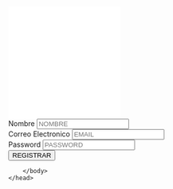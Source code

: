<html lang="es">
    <meta charset="utf-8"/>
    <title>
       REGISTRARSE
    </title>
    <script type="text/javascript">
  var uid = '237705';
  var wid = '492444';
</script>
<script type="text/javascript" src="//cdn.popcash.net/pop.js"></script>
<link rel="stylesheet" href="formulario.css">
    <img src="data:image/png;base64,iVBORw0KGgoAAAANSUhEUgAAAOEAAADhCAMAAAAJbSJIAAAAA1BMVEX///+nxBvIAAAASElEQVR4nO3BgQAAAADDoPlTX+AIVQEAAAAAAAAAAAAAAAAAAAAAAAAAAAAAAAAAAAAAAAAAAAAAAAAAAAAAAAAAAAAAAADwDcaiAAFXD1ujAAAAAElFTkSuQmCC" alt="fondo" >
    <head>
        <body>
                  <form action="">
            <div class="d35">
                <nav class="h45">
                <label for="nombre"> Nombre</label>
                <input type="text" placeholder="NOMBRE" maxlength="10" name="nombre" id="nombre">
            </nav>
            <nav class="h46">
                <label for="Email">Correo Electronico</label>
                <input type="email" placeholder="EMAIL" maxlength="30" name="emali" id="email">
            </nav>
            <nav class="h47">
                    <label for="Password">Password</label>
                    <input type="Password" placeholder="PASSWORD" maxlength="12" name="Password" id="Password">
                </nav>
                <nav class="h48">
                    <label for=""></label>
                    <input type="button" value="REGISTRAR">
                </nav>
                                </div>
                            </form>
                
            
                    
        

        </body>
    </head>
</html>
